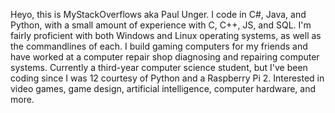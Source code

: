 Heyo, this is MyStackOverflows aka Paul Unger.
I code in C#, Java, and Python, with a small amount of experience with C, C++, JS, and SQL. I'm fairly proficient with both Windows and Linux operating systems, as well as the commandlines of each. I build gaming computers for my friends and have worked at a computer repair shop diagnosing and repairing computer systems.
Currently a third-year computer science student, but I've been coding since I was 12 courtesy of Python and a Raspberry Pi 2. Interested in video games, game design, artificial intelligence, computer hardware, and more.

